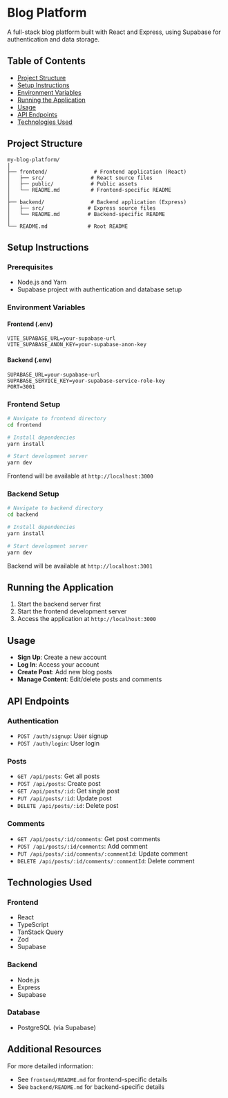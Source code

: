 # Blog Platform

A full-stack blog platform built with React and Express, using Supabase for authentication and data storage.

## Table of Contents

- [Project Structure](#project-structure)
- [Setup Instructions](#setup-instructions)
- [Environment Variables](#environment-variables)
- [Running the Application](#running-the-application)
- [Usage](#usage)
- [API Endpoints](#api-endpoints)
- [Technologies Used](#technologies-used)

## Project Structure

```plaintext
my-blog-platform/
│
├── frontend/               # Frontend application (React)
│   ├── src/               # React source files
│   ├── public/            # Public assets
│   └── README.md          # Frontend-specific README
│
├── backend/               # Backend application (Express)
│   ├── src/              # Express source files
│   └── README.md         # Backend-specific README
│
└── README.md             # Root README
```

## Setup Instructions

### Prerequisites

- Node.js and Yarn
- Supabase project with authentication and database setup

### Environment Variables

#### Frontend (.env)
```plaintext
VITE_SUPABASE_URL=your-supabase-url
VITE_SUPABASE_ANON_KEY=your-supabase-anon-key
```

#### Backend (.env)
```plaintext
SUPABASE_URL=your-supabase-url
SUPABASE_SERVICE_KEY=your-supabase-service-role-key
PORT=3001
```

### Frontend Setup

```bash
# Navigate to frontend directory
cd frontend

# Install dependencies
yarn install

# Start development server
yarn dev
```
Frontend will be available at `http://localhost:3000`

### Backend Setup

```bash
# Navigate to backend directory
cd backend

# Install dependencies
yarn install

# Start development server
yarn dev
```
Backend will be available at `http://localhost:3001`

## Running the Application

1. Start the backend server first
2. Start the frontend development server
3. Access the application at `http://localhost:3000`

## Usage

- **Sign Up**: Create a new account
- **Log In**: Access your account
- **Create Post**: Add new blog posts
- **Manage Content**: Edit/delete posts and comments

## API Endpoints

### Authentication
- `POST /auth/signup`: User signup
- `POST /auth/login`: User login

### Posts
- `GET /api/posts`: Get all posts
- `POST /api/posts`: Create post
- `GET /api/posts/:id`: Get single post
- `PUT /api/posts/:id`: Update post
- `DELETE /api/posts/:id`: Delete post

### Comments
- `GET /api/posts/:id/comments`: Get post comments
- `POST /api/posts/:id/comments`: Add comment
- `PUT /api/posts/:id/comments/:commentId`: Update comment
- `DELETE /api/posts/:id/comments/:commentId`: Delete comment

## Technologies Used

### Frontend
- React
- TypeScript
- TanStack Query
- Zod
- Supabase

### Backend
- Node.js
- Express
- Supabase

### Database
- PostgreSQL (via Supabase)

## Additional Resources

For more detailed information:
- See `frontend/README.md` for frontend-specific details
- See `backend/README.md` for backend-specific details
